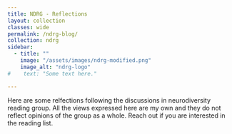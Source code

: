 ```yaml
---
title: NDRG - Reflections
layout: collection
classes: wide
permalink: /ndrg-blog/
collection: ndrg
sidebar:
  - title: ""
    image: "/assets/images/ndrg-modified.png"
    image_alt: "ndrg-logo"
#    text: "Some text here."

---
```




Here are some relfections following the discussions in neurodiversity reading group. All the views expressed here are my own and they do not reflect opinions of the group as a whole. Reach out if you are interested in the reading list.

